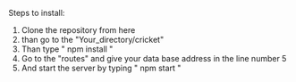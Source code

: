 Steps to install:

1. Clone the repository from here
2. than go to the "Your_directory/cricket"
3. Than type " npm install  "
4. Go to the "routes" and give your data base address in the line number 5
5. And start the server by typing " npm start "